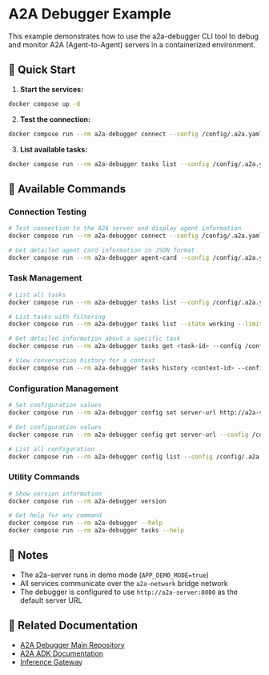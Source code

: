 # A2A Debugger Example

This example demonstrates how to use the a2a-debugger CLI tool to debug and monitor A2A (Agent-to-Agent) servers in a containerized environment.

## 🚀 Quick Start

1. **Start the services:**

```bash
docker compose up -d
```

2. **Test the connection:**

```bash
docker compose run --rm a2a-debugger connect --config /config/.a2a.yaml
```

3. **List available tasks:**

```bash
docker compose run --rm a2a-debugger tasks list --config /config/.a2a.yaml
```

## 🔧 Available Commands

### Connection Testing

```bash
# Test connection to the A2A server and display agent information
docker compose run --rm a2a-debugger connect --config /config/.a2a.yaml

# Get detailed agent card information in JSON format
docker compose run --rm a2a-debugger agent-card --config /config/.a2a.yaml
```

### Task Management

```bash
# List all tasks
docker compose run --rm a2a-debugger tasks list --config /config/.a2a.yaml

# List tasks with filtering
docker compose run --rm a2a-debugger tasks list --state working --limit 10 --config /config/.a2a.yaml

# Get detailed information about a specific task
docker compose run --rm a2a-debugger tasks get <task-id> --config /config/.a2a.yaml

# View conversation history for a context
docker compose run --rm a2a-debugger tasks history <context-id> --config /config/.a2a.yaml
```

### Configuration Management

```bash
# Set configuration values
docker compose run --rm a2a-debugger config set server-url http://a2a-server:8080 --config /config/.a2a.yaml

# Get configuration values
docker compose run --rm a2a-debugger config get server-url --config /config/.a2a.yaml

# List all configuration
docker compose run --rm a2a-debugger config list --config /config/.a2a.yaml
```

### Utility Commands

```bash
# Show version information
docker compose run --rm a2a-debugger version

# Get help for any command
docker compose run --rm a2a-debugger --help
docker compose run --rm a2a-debugger tasks --help
```

## 📝 Notes

- The a2a-server runs in demo mode (`APP_DEMO_MODE=true`)
- All services communicate over the `a2a-network` bridge network
- The debugger is configured to use `http://a2a-server:8080` as the default server URL

## 🔗 Related Documentation

- [A2A Debugger Main Repository](https://github.com/inference-gateway/a2a-debugger)
- [A2A ADK Documentation](https://github.com/inference-gateway/a2a)
- [Inference Gateway](https://github.com/inference-gateway)
